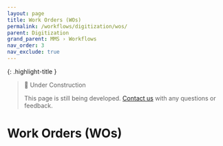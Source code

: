```yaml
---
layout: page
title: Work Orders (WOs)
permalink: /workflows/digitization/wos/
parent: Digitization
grand_parent: MMS › Workflows
nav_order: 3
nav_exclude: true
---
```


{: .highlight-title }
> 🚧 Under Construction
>
> This page is still being developed. [Contact us](/metadata-documentation/contact/) with any questions or feedback.

# Work Orders (WOs)